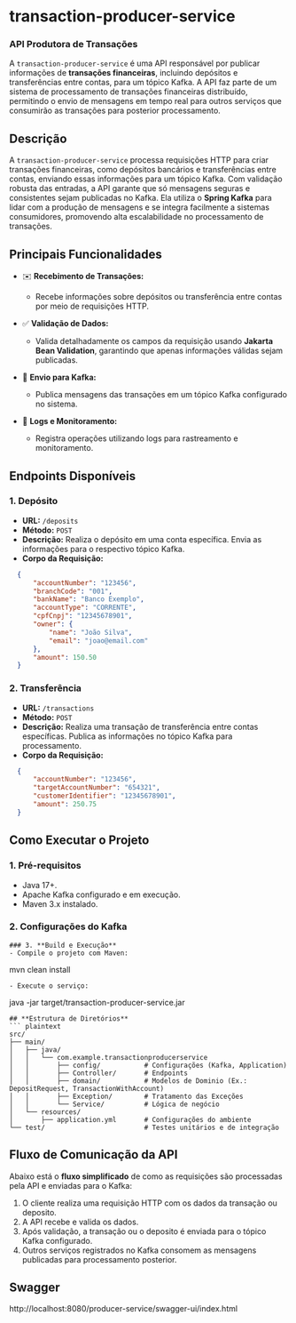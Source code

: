 # **transaction-producer-service**
### **API Produtora de Transações**
A `transaction-producer-service` é uma API responsável por publicar informações de **transações financeiras**, incluindo depósitos e transferências entre contas, para um tópico Kafka. A API faz parte de um sistema de processamento de transações financeiras distribuído, permitindo o envio de mensagens em tempo real para outros serviços que consumirão as transações para posterior processamento.
## **Descrição**
A `transaction-producer-service` processa requisições HTTP para criar transações financeiras, como depósitos bancários e transferências entre contas, enviando essas informações para um tópico Kafka. Com validação robusta das entradas, a API garante que só mensagens seguras e consistentes sejam publicadas no Kafka. Ela utiliza o **Spring Kafka** para lidar com a produção de mensagens e se integra facilmente a sistemas consumidores, promovendo alta escalabilidade no processamento de transações.
## **Principais Funcionalidades**
- ✉️ **Recebimento de Transações:**
    - Recebe informações sobre depósitos ou transferência entre contas por meio de requisições HTTP.

- ✅ **Validação de Dados:**
    - Valida detalhadamente os campos da requisição usando **Jakarta Bean Validation**, garantindo que apenas informações válidas sejam publicadas.

- 📡 **Envio para Kafka:**
    - Publica mensagens das transações em um tópico Kafka configurado no sistema.

- 📜 **Logs e Monitoramento:**
    - Registra operações utilizando logs para rastreamento e monitoramento.

## **Endpoints Disponíveis**
### 1. **Depósito**
- **URL:** `/deposits`
- **Método:** `POST`
- **Descrição:** Realiza o depósito em uma conta específica. Envia as informações para o respectivo tópico Kafka.
- **Corpo da Requisição:**
``` json
  {
      "accountNumber": "123456",
      "branchCode": "001",
      "bankName": "Banco Exemplo",
      "accountType": "CORRENTE",
      "cpfCnpj": "12345678901",
      "owner": {
          "name": "João Silva",
          "email": "joao@email.com"
      },
      "amount": 150.50
  }
```
### 2. **Transferência**
- **URL:** `/transactions`
- **Método:** `POST`
- **Descrição:** Realiza uma transação de transferência entre contas específicas. Publica as informações no tópico Kafka para processamento.
- **Corpo da Requisição:**
``` json
  {
      "accountNumber": "123456",
      "targetAccountNumber": "654321",
      "customerIdentifier": "12345678901",
      "amount": 250.75
  }
```
## **Como Executar o Projeto**
### 1. **Pré-requisitos**
- Java 17+.
- Apache Kafka configurado e em execução.
- Maven 3.x instalado.

### 2. **Configurações do Kafka**

```
### 3. **Build e Execução**
- Compile o projeto com Maven:
``` 
  mvn clean install
```
- Execute o serviço:
``` 
  java -jar target/transaction-producer-service.jar
```
## **Estrutura de Diretórios**
``` plaintext
src/
├── main/
│   ├── java/
│   │   └── com.example.transactionproducerservice
│   │       ├── config/           # Configurações (Kafka, Application)
│   │       ├── Controller/       # Endpoints
│   │       ├── domain/           # Modelos de Dominio (Ex.: DepositRequest, TransactionWithAccount)
│   │       ├── Exception/        # Tratamento das Exceções
│   │       └── Service/          # Lógica de negócio
│   └── resources/
│       ├── application.yml       # Configurações do ambiente
└── test/                         # Testes unitários e de integração
```
## **Fluxo de Comunicação da API**
Abaixo está o **fluxo simplificado** de como as requisições são processadas pela API e enviadas para o Kafka:
1. O cliente realiza uma requisição HTTP com os dados da transação ou deposito.
2. A API recebe e valida os dados.
3. Após validação, a transação ou o deposito é enviada para o tópico Kafka configurado.
4. Outros serviços registrados no Kafka consomem as mensagens publicadas para processamento posterior.

## **Swagger**
 http://localhost:8080/producer-service/swagger-ui/index.html